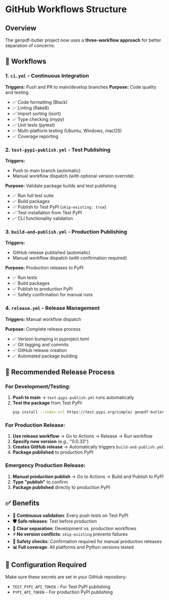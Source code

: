 # GitHub Workflows Structure

## Overview

The genpdf-butler project now uses a **three-workflow approach** for better separation of concerns:

## 🔧 Workflows

### 1. `ci.yml` - Continuous Integration
**Triggers:** Push and PR to main/develop branches
**Purpose:** Code quality and testing

- ✅ Code formatting (Black)
- ✅ Linting (flake8) 
- ✅ Import sorting (isort)
- ✅ Type checking (mypy)
- ✅ Unit tests (pytest)
- ✅ Multi-platform testing (Ubuntu, Windows, macOS)
- ✅ Coverage reporting

### 2. `test-pypi-publish.yml` - Test Publishing
**Triggers:** 
- Push to main branch (automatic)
- Manual workflow dispatch (with optional version override)

**Purpose:** Validate package builds and test publishing

- ✅ Run full test suite
- ✅ Build packages
- ✅ Publish to Test PyPI (`skip-existing: true`)
- ✅ Test installation from Test PyPI
- ✅ CLI functionality validation

### 3. `build-and-publish.yml` - Production Publishing  
**Triggers:**
- GitHub release published (automatic)
- Manual workflow dispatch (with confirmation required)

**Purpose:** Production releases to PyPI

- ✅ Run tests
- ✅ Build packages
- ✅ Publish to production PyPI
- ✅ Safety confirmation for manual runs

### 4. `release.yml` - Release Management
**Triggers:** Manual workflow dispatch

**Purpose:** Complete release process

- ✅ Version bumping in pyproject.toml
- ✅ Git tagging and commits
- ✅ GitHub release creation
- ✅ Automated package building

## 🚀 Recommended Release Process

### For Development/Testing:
1. **Push to main** → `test-pypi-publish.yml` runs automatically
2. **Test the package** from Test PyPI:
   ```bash
   pip install --index-url https://test.pypi.org/simple/ genpdf-butler
   ```

### For Production Release:
1. **Use release workflow** → Go to Actions → Release → Run workflow
2. **Specify new version** (e.g., "0.0.33") 
3. **Creates GitHub release** → Automatically triggers `build-and-publish.yml`
4. **Package published** to production PyPI

### Emergency Production Release:
1. **Manual production publish** → Go to Actions → Build and Publish to PyPI
2. **Type "publish"** to confirm
3. **Package published** directly to production PyPI

## ✅ Benefits

- **🔄 Continuous validation**: Every push tests on Test PyPI
- **🛡️ Safe releases**: Test before production
- **🎯 Clear separation**: Development vs. production workflows  
- **⚡ No version conflicts**: `skip-existing` prevents failures
- **🔐 Safety checks**: Confirmation required for manual production releases
- **📊 Full coverage**: All platforms and Python versions tested

## 🔧 Configuration Required

Make sure these secrets are set in your GitHub repository:
- `TEST_PYPI_API_TOKEN` - For Test PyPI publishing
- `PYPI_API_TOKEN` - For production PyPI publishing

